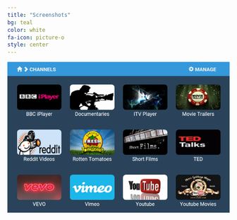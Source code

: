 ```yaml
---
title: "Screenshots"
bg: teal
color: white
fa-icon: picture-o
style: center
---
```


![BlissFlixx Channels](/img/channels.png)

